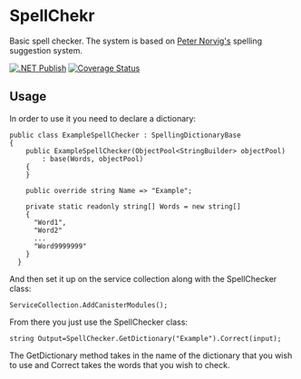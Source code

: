 # SpellChekr
Basic spell checker. The system is based on [Peter Norvig's](http://norvig.com/spell-correct.html) spelling suggestion system.

[![.NET Publish](https://github.com/JaCraig/SpellChekr/actions/workflows/dotnet-publish.yml/badge.svg)](https://github.com/JaCraig/SpellChekr/actions/workflows/dotnet-publish.yml) [![Coverage Status](https://coveralls.io/repos/github/JaCraig/SpellChekr/badge.svg?branch=master)](https://coveralls.io/github/JaCraig/SpellChekr?branch=master)

## Usage
In order to use it you need to declare a dictionary:

    public class ExampleSpellChecker : SpellingDictionaryBase
    {
        public ExampleSpellChecker(ObjectPool<StringBuilder> objectPool)
            : base(Words, objectPool)
        {
        }
        
        public override string Name => "Example";

        private static readonly string[] Words = new string[]
        {
          "Word1",
          "Word2"
          ...
          "Word9999999"
        }
      }
      
And then set it up on the service collection along with the SpellChecker class:

    ServiceCollection.AddCanisterModules();
    
From there you just use the SpellChecker class:

    string Output=SpellChecker.GetDictionary("Example").Correct(input);
    
The GetDictionary method takes in the name of the dictionary that you wish to use and Correct takes the words that you wish to check.
